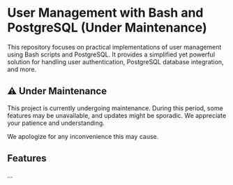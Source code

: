 # User Management with Bash and PostgreSQL (Under Maintenance)

This repository focuses on practical implementations of user management using Bash scripts and PostgreSQL. It provides a simplified yet powerful solution for handling user authentication, PostgreSQL database integration, and more.

## ⚠️ **Under Maintenance**
This project is currently undergoing maintenance. During this period, some features may be unavailable, and updates might be sporadic. We appreciate your patience and understanding.

We apologize for any inconvenience this may cause. 

## Features
...
